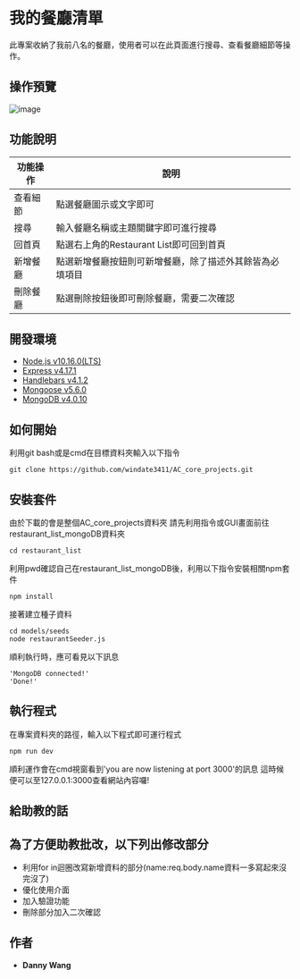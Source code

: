 # 我的餐廳清單 

此專案收納了我前八名的餐廳，使用者可以在此頁面進行搜尋、查看餐廳細節等操作。

## 操作預覽
![image](https://github.com/windate3411/AC_core_projects/blob/master/restaurant_list_mongoDB/restaurant_gif.gif)

## 功能說明

| 功能操作| 說明 |
| ------ | ----------- |
| 查看細節| 點選餐廳圖示或文字即可 |
| 搜尋    | 輸入餐廳名稱或主題關鍵字即可進行搜尋 |
| 回首頁   | 點選右上角的Restaurant List即可回到首頁 |
| 新增餐廳 | 點選新增餐廳按鈕則可新增餐廳，除了描述外其餘皆為必填項目
| 刪除餐廳 | 點選刪除按鈕後即可刪除餐廳，需要二次確認

## 開發環境

+ [Node.js v10.16.0(LTS)](https://nodejs.org/en/)
+ [Express v4.17.1](https://www.npmjs.com/package/express)
+ [Handlebars v4.1.2](https://www.npmjs.com/package/handlebars)
+ [Mongoose v5.6.0](https://mongoosejs.com/)
+ [MongoDB v4.0.10](https://www.mongodb.com/)

## 如何開始

利用git bash或是cmd在目標資料夾輸入以下指令

```
git clone https://github.com/windate3411/AC_core_projects.git
```

## 安裝套件

由於下載的會是整個AC_core_projects資料夾
請先利用指令或GUI畫面前往restaurant_list_mongoDB資料夾

```
cd restaurant_list
```
利用pwd確認自己在restaurant_list_mongoDB後，利用以下指令安裝相關npm套件

```
npm install
```
接著建立種子資料

```
cd models/seeds
node restaurantSeeder.js
```
順利執行時，應可看見以下訊息

```
'MongoDB connected!'
'Done!'
```


## 執行程式

在專案資料夾的路徑，輸入以下程式即可運行程式

```
npm run dev
```
順利運作會在cmd視窗看到'you are now listening at port 3000'的訊息
這時候便可以至127.0.0.1:3000查看網站內容囉!

## 給助教的話

__為了方便助教批改，以下列出修改部分__
--- 
+ 利用for in迴圈改寫新增資料的部分(name:req.body.name資料一多寫起來沒完沒了)
+ 優化使用介面
+ 加入驗證功能
+ 刪除部分加入二次確認

## 作者

* **Danny Wang** 

